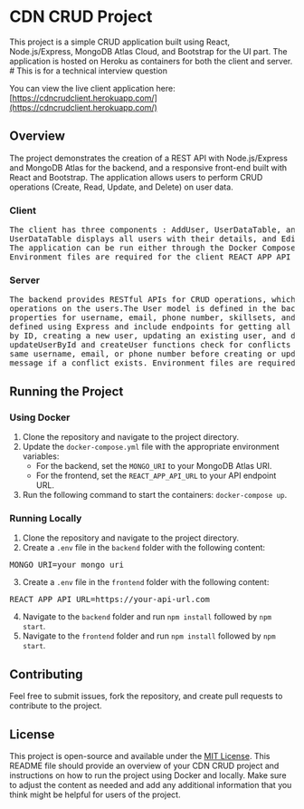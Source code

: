 # CDN CRUD Project

This project is a simple CRUD application built using React, Node.js/Express, MongoDB Atlas Cloud, and Bootstrap for the UI part. The application is hosted on Heroku as containers for both the client and server. # This is for a technical interview question

You can view the live client application here: [https://cdncrudclient.herokuapp.com/](https://cdncrudclient.herokuapp.com/)

## Overview
The project demonstrates the creation of a REST API with Node.js/Express and MongoDB Atlas for the backend, and a responsive front-end built with React and Bootstrap. The application allows users to perform CRUD operations (Create, Read, Update, and Delete) on user data.

### Client
<pre>
The client has three components : AddUser, UserDataTable, and EditUser. AddUser lets users add new users, 
UserDataTable displays all users with their details, and EditUser allows users to modify or delete existing users. 
The application can be run either through the Docker Compose file or locally using npm start. 
Environment files are required for the client REACT_APP_API_URL 
</pre>

### Server
<pre>
The backend provides RESTful APIs for CRUD operations, which the frontend consumes to perform CRUD 
operations on the users.The User model is defined in the backend using Mongoose, including 
properties for username, email, phone number, skillsets, and hobbies. The backend routes are 
defined using Express and include endpoints for getting all users, getting a specific user 
by ID, creating a new user, updating an existing user, and deleting a user. The 
updateUserById and createUser functions check for conflicts with existing users with the 
same username, email, or phone number before creating or updating a user, and return an error 
message if a conflict exists. Environment files are required for the server  MONGO_URI 
</pre>

## Running the Project

### Using Docker

1. Clone the repository and navigate to the project directory.
2. Update the `docker-compose.yml` file with the appropriate environment variables:
   - For the backend, set the `MONGO_URI` to your MongoDB Atlas URI.
   - For the frontend, set the `REACT_APP_API_URL` to your API endpoint URL.
3. Run the following command to start the containers: `docker-compose up`.

### Running Locally

1. Clone the repository and navigate to the project directory.
2. Create a `.env` file in the `backend` folder with the following content:
<pre>
MONGO_URI=your_mongo_uri
</pre>

3. Create a `.env` file in the `frontend` folder with the following content:
<pre>
REACT_APP_API_URL=https://your-api-url.com
</pre>

4. Navigate to the `backend` folder and run `npm install` followed by `npm start`.
5. Navigate to the `frontend` folder and run `npm install` followed by `npm start`.

## Contributing

Feel free to submit issues, fork the repository, and create pull requests to contribute to the project.

## License

This project is open-source and available under the [MIT License](LICENSE).
This README file should provide an overview of your CDN CRUD project and instructions on how to run the project using Docker and locally. Make sure to adjust the content as needed and add any additional information that you think might be helpful for users of the project.
